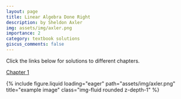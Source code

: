 ```yaml
---
layout: page
title: Linear Algebra Done Right
description: by Sheldon Axler
img: assets/img/axler.png
importance: 2
category: textbook solutions
giscus_comments: false
---
```


Click the links below for solutions to different chapters.

<a href="/assets/pdf/Axler_chapter1.pdf" target="_blank">Chapter 1</a>

<div class="row">
    <div class="col-sm mt-3 mt-md-0">
        {% include figure.liquid loading="eager" path="assets/img/axler.png" title="example image" class="img-fluid rounded z-depth-1" %}
    </div>
</div>
<div class="caption">
</div>

